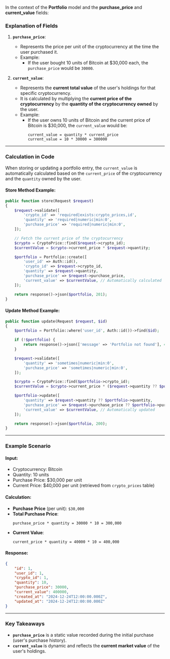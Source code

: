 
In the context of the **Portfolio** model and the **purchase_price** and **current_value** fields:

### **Explanation of Fields**
1. **`purchase_price`**:
   - Represents the price per unit of the cryptocurrency at the time the user purchased it.
   - Example:
     - If the user bought 10 units of Bitcoin at $30,000 each, the `purchase_price` would be `30000`.

2. **`current_value`**:
   - Represents the **current total value** of the user's holdings for that specific cryptocurrency.
   - It is calculated by multiplying the **current price of the cryptocurrency** by the **quantity of the cryptocurrency owned** by the user.
   - Example:
     - If the user owns 10 units of Bitcoin and the current price of Bitcoin is $30,000, the `current_value` would be:
       ```plaintext
       current_value = quantity * current_price
       current_value = 10 * 30000 = 300000
       ```

---

### **Calculation in Code**

When storing or updating a portfolio entry, the `current_value` is automatically calculated based on the `current_price` of the cryptocurrency and the `quantity` owned by the user.

#### **Store Method Example**:
```php
public function store(Request $request)
{
    $request->validate([
        'crypto_id' => 'required|exists:crypto_prices,id',
        'quantity' => 'required|numeric|min:0',
        'purchase_price' => 'required|numeric|min:0',
    ]);

    // Fetch the current price of the cryptocurrency
    $crypto = CryptoPrice::find($request->crypto_id);
    $currentValue = $crypto->current_price * $request->quantity;

    $portfolio = Portfolio::create([
        'user_id' => Auth::id(),
        'crypto_id' => $request->crypto_id,
        'quantity' => $request->quantity,
        'purchase_price' => $request->purchase_price,
        'current_value' => $currentValue, // Automatically calculated
    ]);

    return response()->json($portfolio, 201);
}
```

#### **Update Method Example**:
```php
public function update(Request $request, $id)
{
    $portfolio = Portfolio::where('user_id', Auth::id())->find($id);

    if (!$portfolio) {
        return response()->json(['message' => 'Portfolio not found'], 404);
    }

    $request->validate([
        'quantity' => 'sometimes|numeric|min:0',
        'purchase_price' => 'sometimes|numeric|min:0',
    ]);

    $crypto = CryptoPrice::find($portfolio->crypto_id);
    $currentValue = $crypto->current_price * ($request->quantity ?? $portfolio->quantity);

    $portfolio->update([
        'quantity' => $request->quantity ?? $portfolio->quantity,
        'purchase_price' => $request->purchase_price ?? $portfolio->purchase_price,
        'current_value' => $currentValue, // Automatically updated
    ]);

    return response()->json($portfolio, 200);
}
```

---

### **Example Scenario**
#### Input:
- Cryptocurrency: Bitcoin
- Quantity: 10 units
- Purchase Price: $30,000 per unit
- Current Price: $40,000 per unit (retrieved from `crypto_prices` table)

#### Calculation:
- **Purchase Price** (per unit): `$30,000`
- **Total Purchase Price**: 
  ```plaintext
  purchase_price * quantity = 30000 * 10 = 300,000
  ```
- **Current Value**:
  ```plaintext
  current_price * quantity = 40000 * 10 = 400,000
  ```

#### Response:
```json
{
    "id": 1,
    "user_id": 1,
    "crypto_id": 1,
    "quantity": 10,
    "purchase_price": 30000,
    "current_value": 400000,
    "created_at": "2024-12-24T12:00:00.000Z",
    "updated_at": "2024-12-24T12:00:00.000Z"
}
```

---

### **Key Takeaways**
- **`purchase_price`** is a static value recorded during the initial purchase (user's purchase history).
- **`current_value`** is dynamic and reflects the **current market value** of the user's holdings.


